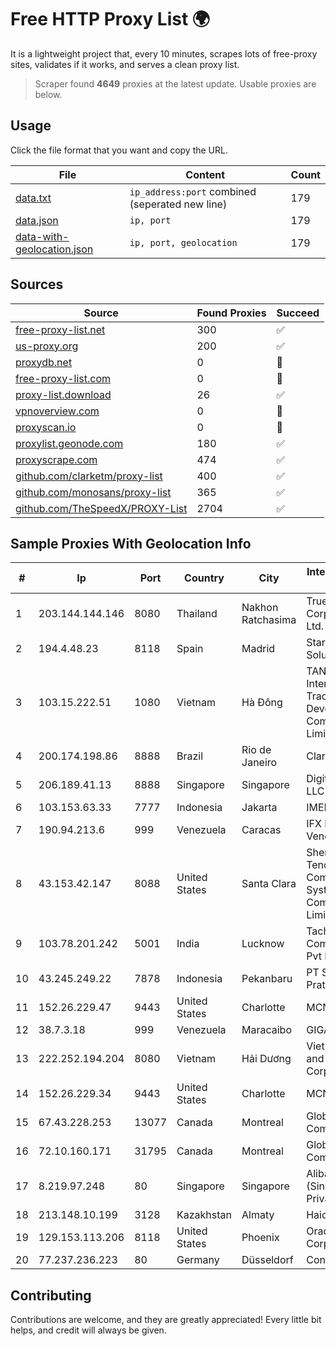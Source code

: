 
# Free HTTP Proxy List 🌍

It is a lightweight project that, every 10 minutes, scrapes lots of free-proxy sites, validates if it works, and serves a clean proxy list.


> Scraper found **4649** proxies at the latest update. Usable proxies are below.

## Usage

Click the file format that you want and copy the URL.


|File|Content|Count|
|----|-------|-----|
|[data.txt](https://raw.githubusercontent.com/themiralay/Proxy-List-World/master/data.txt)|`ip_address:port` combined (seperated new line)|179|
|[data.json](https://raw.githubusercontent.com/themiralay/Proxy-List-World/master/data.json)|`ip, port`|179|
|[data-with-geolocation.json](https://raw.githubusercontent.com/themiralay/Proxy-List-World/master/data-with-geolocation.json)|`ip, port, geolocation`|179|

## Sources

|Source|Found Proxies|Succeed|
|------|-------------|-------|
|[free-proxy-list.net](https://free-proxy-list.net)|300|✅|
|[us-proxy.org](https://www.us-proxy.org)|200|✅|
|[proxydb.net](http://proxydb.net)|0|🚫|
|[free-proxy-list.com](https://free-proxy-list.com/?page=&port=&type%5B%5D=http&type%5B%5D=https&up_time=0&search=Search)|0|🚫|
|[proxy-list.download](https://www.proxy-list.download/HTTP)|26|✅|
|[vpnoverview.com](https://vpnoverview.com/privacy/anonymous-browsing/free-proxy-servers)|0|🚫|
|[proxyscan.io](https://www.proxyscan.io)|0|🚫|
|[proxylist.geonode.com](https://proxylist.geonode.com/api/proxy-list?limit=300&page=1&sort_by=lastChecked&sort_type=desc&protocols=http,https)|180|✅|
|[proxyscrape.com](https://api.proxyscrape.com/v2/?request=displayproxies&protocol=http&timeout=10000&country=all&ssl=all&anonymity=all)|474|✅|
|[github.com/clarketm/proxy-list](https://raw.githubusercontent.com/clarketm/proxy-list/master/proxy-list-raw.txt)|400|✅|
|[github.com/monosans/proxy-list](https://raw.githubusercontent.com/monosans/proxy-list/main/proxies/http.txt)|365|✅|
|[github.com/TheSpeedX/PROXY-List](https://raw.githubusercontent.com/TheSpeedX/PROXY-List/master/http.txt)|2704|✅|


## Sample Proxies With Geolocation Info

|#|Ip|Port|Country|City|Internet Service Provider|
|-|--|----|-------|----|-------------------------|
|1|203.144.144.146|8080|Thailand|Nakhon Ratchasima|True Internet Corporation CO. Ltd.|
|2|194.4.48.23|8118|Spain|Madrid|Stark Industries Solutions LTD|
|3|103.15.222.51|1080|Vietnam|Hà Đông|TAN Thanh AN International Trade Development Company Limited|
|4|200.174.198.86|8888|Brazil|Rio de Janeiro|Claro S.A|
|5|206.189.41.13|8888|Singapore|Singapore|DigitalOcean, LLC|
|6|103.153.63.33|7777|Indonesia|Jakarta|IMEDIANET|
|7|190.94.213.6|999|Venezuela|Caracas|IFX Networks Venezuela C.A.|
|8|43.153.42.147|8088|United States|Santa Clara|Shenzhen Tencent Computer Systems Company Limited|
|9|103.78.201.242|5001|India|Lucknow|Tachyon Communications Pvt Ltd|
|10|43.245.249.22|7878|Indonesia|Pekanbaru|PT Smart Media Pratama|
|11|152.26.229.47|9443|United States|Charlotte|MCNC|
|12|38.7.3.18|999|Venezuela|Maracaibo|GIGAPOP, C.A.|
|13|222.252.194.204|8080|Vietnam|Hải Dương|VietNam Post and Telecom Corporation|
|14|152.26.229.34|9443|United States|Charlotte|MCNC|
|15|67.43.228.253|13077|Canada|Montreal|GloboTech Communications|
|16|72.10.160.171|31795|Canada|Montreal|GloboTech Communications|
|17|8.219.97.248|80|Singapore|Singapore|Alibaba Cloud (Singapore) Private Limited|
|18|213.148.10.199|3128|Kazakhstan|Almaty|Haicom Limited|
|19|129.153.113.206|8118|United States|Phoenix|Oracle Corporation|
|20|77.237.236.223|80|Germany|Düsseldorf|Contabo GmbH|



## Contributing

Contributions are welcome, and they are greatly appreciated! Every
little bit helps, and credit will always be given.

